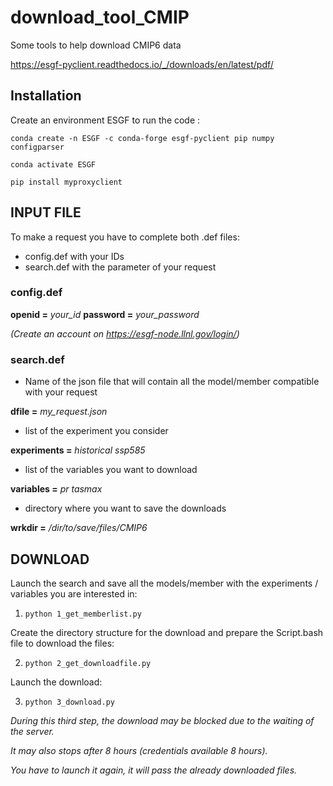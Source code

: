 # download_tool_CMIP
Some tools to help download CMIP6 data

https://esgf-pyclient.readthedocs.io/_/downloads/en/latest/pdf/

## Installation
Create an environment ESGF to run the code : 
```
conda create -n ESGF -c conda-forge esgf-pyclient pip numpy configparser

conda activate ESGF

pip install myproxyclient
```

## INPUT FILE
To make a request you have to complete both .def files:
- config.def with your IDs
- search.def with the parameter of your request

### config.def
**openid =** *your_id*
**password =** *your_password*

*(Create an account on https://esgf-node.llnl.gov/login/)*

### search.def
- Name of the json file that will contain all the model/member compatible with your request
 
**dfile =** *my_request.json*

- list of the experiment you consider

**experiments =** *historical ssp585*

- list of the variables you want to download

**variables =** *pr tasmax*

- directory where you want to save the downloads

**wrkdir =** */dir/to/save/files/CMIP6*


## DOWNLOAD
Launch the search and save all the models/member with the experiments / variables you are interested in:

1. `python 1_get_memberlist.py`

Create the directory structure for the download and prepare the Script.bash file to download the files:

2. `python 2_get_downloadfile.py`

Launch the download:

3. `python 3_download.py`

*During this third step, the download may be blocked due to the waiting of the server.*

*It may also stops after 8 hours (credentials available 8 hours).*

*You have to launch it again, it will pass the already downloaded files.*
